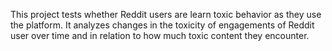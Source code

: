 This project tests whether Reddit users are learn toxic behavior as they use the platform. It analyzes changes in the toxicity of engagements of Reddit user over time and in relation to how much toxic content they encounter.